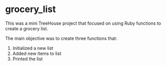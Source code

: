 # grocery_list
This was a mini TreeHouse project that focused on using Ruby functions to create a grocery list.

The main objective was to create three functions that: 

1. Initialized a new list
2. Added new items to list
3. Printed the list


